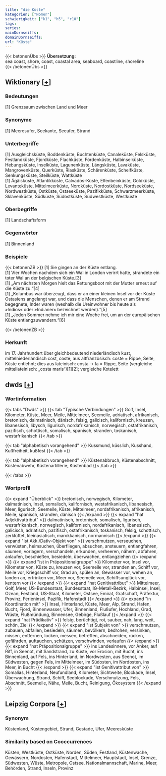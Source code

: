 ```yaml
---
title: "die Küste"
kategorien: ["Nomen"]
schwierigkeit: ["k1", "h5", "r10"]
tags:
series:
mainDornseiffs:
domainDornseiffs:
url: "Küste"
---
```


{{< betonenÜbs >}}
**Übersetzung:**  
sea coast, shore, coast, coastal area, seaboard, coastline, shoreline  
{{< /betonenÜbs >}}

## Wiktionary [[+](https://de.wiktionary.org/wiki/Küste)]

### Bedeutungen
[1] Grenzsaum zwischen Land und Meer  

### Synonyme
[1] Meeresufer, Seekante, Seeufer, Strand  

### Unterbegriffe
[1] Ausgleichsküste, Boddenküste, Buchtenküste, Canaleküste, Felsküste, Festlandküste, Fjordküste, Flachküste, Fördenküste, Halbinselküste, Hebungsküste, Inselküste, Lagunenküste, Längsküste, Lavaküste, Mangrovenküste, Querküste, Riasküste, Schärenküste, Schelfküste, Senkungsküste, Steilküste, Wattküste  
[1] Ägäisküste, Atlantikküste, Calvados-Küste, Elfenbeinküste, Goldküste, Levanteküste, Mittelmeerküste, Nordküste, Nordostküste, Nordseeküste, Nordwestküste, Ostküste, Ostseeküste, Pazifikküste, Schwarzmeerküste, Sklavenküste, Südküste, Südostküste, Südwestküste, Westküste  

### Oberbegriffe
[1] Landschaftsform  

### Gegenwörter
[1] Binnenland  

### Beispiele
{{< betonenZB >}}
[1] Sie gingen an der Küste entlang.  
[1] Vier Wochen nachdem sich ein Wal in London verirrt hatte, strandete ein toter Wal an der belgischen Küste.[3]  
[1] „Am nächsten Morgen hielt das Rettungsboot mit der Mutter erneut auf die Küste zu.“[4]  
[1] „Kolumbus war überzeugt, dass er an einer kleinen Insel vor der Küste Ostasiens angelangt war, und dass die Menschen, denen er am Strand begegnete, Inder waren (weshalb die Ureinwohner bis heute als »Indios« oder »Indianer« bezeichnet werden).“[5]  
[1] „Jeden Sommer nehme ich mir eine Woche frei, um an der europäischen Küste entlangzuwandern.“[6]  

{{< /betonenZB >}}
### Herkunft
im 17. Jahrhundert über gleichbedeutend niederländisch kust, mittelniederländisch cost, coste, aus altfranzösisch: coste = Rippe, Seite, Küste entlehnt; dies aus lateinisch: costa → la = Rippe, Seite (vergleiche mittellateinisch: „costa maris“)[1][2]; vergleiche Kotelett  



## dwds [[+](https://www.dwds.de/wb/Küste)]

### Wortinformation
{{< tabs "Dwds" >}}
{{< tab "Typische Verbindungen" >}}
Golf, Insel, Kilometer, Küste, Meer, Meile, Mittelmeer, Seemeile, adriatisch, afrikanisch, bretonisch, dalmatinisch, dänisch, felsig, galicisch, kalifornisch, kreuzen, libanesisch, libysch, ligurisch, nordafrikanisch, norwegisch, ostafrikanisch, pazifisch, schottisch, somalisch, spanisch, stranden, toskanisch, westafrikanisch
{{< /tab >}}

{{< tab "alphabetisch vorangehend" >}}
Kussmund, küsslich, Kusshand, Kußfreiheit, kußfest
{{< /tab >}}

{{< tab "alphabetisch vorangehend" >}}
Küstenabbruch, Küstenabschnitt, Küstenabwehr, Küstenartillerie, Küstenbad
{{< /tab >}}

{{< /tabs >}}

### Wortprofil
{{< expand "Überblick" >}} bretonisch, norwegisch, Kilometer, dalmatinisch, Insel, somalisch, kalifornisch, westafrikanisch, libanesisch, Meer, ligurisch, Seemeile, Küste, Mittelmeer, nordafrikanisch, afrikanisch, Meile, spanisch, stranden, dänisch {{< /expand >}}
{{< expand "hat Adjektivattribut" >}} dalmatinisch, bretonisch, somalisch, ligurisch, westafrikanisch, norwegisch, kalifornisch, nordafrikanisch, libanesisch, galicisch, adriatisch, pazifisch, ostafrikanisch, toskanisch, felsig, schottisch, zerklüftet, kleinasiatisch, marokkanisch, normannisch {{< /expand >}}
{{< expand "ist Akk./Dativ-Objekt von" >}} verschmutzen, verseuchen, verwüsten, heimsuchen, überfliegen, absuchen, ansteuern, entlangfahren, säumen, vorlagern, verschandeln, erkunden, verheeren, nähern, abfahren, anlaufen, beschießen, besiedeln, überwachen, entlangziehen {{< /expand >}}
{{< expand "ist in Präpositionalgruppe" >}} Kilometer vor, Insel vor, Kilometer von, Küste zu, kreuzen vor, Seemeile vor, stranden an, Schiff vor, Meile vor, Kriegsschiff vor, Grad an, spülen an, Gewässer vor, wehen an, landen an, ertrinken vor, Meer vor, Seemeile von, Schiffsunglück vor, kentern vor {{< /expand >}}
{{< expand "hat Genitivattribut" >}} Mittelmeer, Golf, Meer, US-Bundesstaat, Bundesstaat, IG-Metall-Bezirk, Halbinsel, Insel, Ozean, Festland, US-Staat, Kilometer, Ostsee, Emirat, Grafschaft, Präfektur, Provinz, Ferieninsel, Pazifik, Hafenstadt {{< /expand >}}
{{< expand "in Koordination mit" >}} Insel, Hinterland, Küste, Meer, Alp, Strand, Hafen, Bucht, Fjord, Binnenwasser, Ufer, Binnenland, Flußufer, Hochland, Grad, Wüste, Flußmündung, Binnensee, Gebirge, Flußlauf {{< /expand >}}
{{< expand "hat Prädikativ" >}} felsig, berüchtigt, rot, sauber, nah, lang, weit, schön, Ziel {{< /expand >}}
{{< expand "ist Subjekt von" >}} verschmutzen, zubauen, abfallen, besiedeln, säumen, bevölkern, bedrohen, versinken, missen, entfernen, locken, messen, betreffen, abschneiden, rücken, gefährden, auftauchen, schützen, verschwinden, verlaufen {{< /expand >}}
{{< expand "hat Präpositionalgruppe" >}} ins Landesinnere, vor Anker, auf Riff, in Seenot, mit Sandstrand, zu Küste, vor Erosion, mit Bucht, ins Binnenland, auf Fels, ins Hinterland, im Nordwesten, aus Seenot, im Südwesten, gegen Fels, im Mittelmeer, im Südosten, im Nordosten, ins Meer, in Bucht {{< /expand >}}
{{< expand "ist Genitivattribut von" >}} Somalias, Hinterland, Neufundland, Kilometer, Sichtweite, Blockade, Insel, Überwachung, Strand, Schiff, Seeblockade, Verschmutzung, Fels, Abschnitt, Seemeile, Nähe, Meile, Bucht, Reinigung, Ökosystem {{< /expand >}}

## Leipzig Corpora [[+](https://corpora.uni-leipzig.de/en/res?word=Küste&corpusId=deu_newscrawl-public_2018)]


### Synonym
Küstenland, Küstengebiet, Strand, Gestade, Ufer, Meeresküste


### Similarity based on Cooccurrences
Küsten, Westküste, Ostküste, Norden, Süden, Festland, Küstenwache, Gewässern, Nordosten, Hafenstadt, Mittelmeer, Hauptstadt, Insel, Grenze, Südwesten, Wüste, Metropole, Ostsee, Nationalmannschaft, Marine, Meer, Behörden, Strand, Inseln, Provinz

